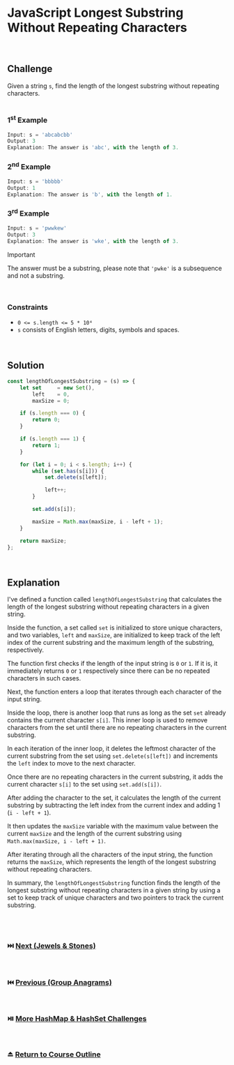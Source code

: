 # JavaScript Longest Substring Without Repeating Characters
<br/>

## Challenge
Given a string `s`, find the length of the longest substring without repeating characters.
<br/>
<br/>

### 1<sup>st</sup> Example

```JavaScript
Input: s = 'abcabcbb'
Output: 3
Explanation: The answer is 'abc', with the length of 3.
```

### 2<sup>nd</sup> Example

```JavaScript
Input: s = 'bbbbb'
Output: 1
Explanation: The answer is 'b', with the length of 1.
```

### 3<sup>rd</sup> Example

```JavaScript
Input: s = 'pwwkew'
Output: 3
Explanation: The answer is 'wke', with the length of 3.
```

> [!IMPORTANT]
> The answer must be a substring, please note that `'pwke'` is a subsequence and not a substring.

<br/>

### Constraints

- `0 <= s.length <= 5 * 10⁴`
- `s` consists of English letters, digits, symbols and spaces.

<br/>

## Solution

```JavaScript
const lengthOfLongestSubstring = (s) => {
    let set     = new Set(),
        left    = 0,
        maxSize = 0;

    if (s.length === 0) {
        return 0;
    }

    if (s.length === 1) {
        return 1;
    }

    for (let i = 0; i < s.length; i++) {
        while (set.has(s[i])) {
            set.delete(s[left]);

            left++;
        }

        set.add(s[i]);

        maxSize = Math.max(maxSize, i - left + 1);
    }

    return maxSize;
};
```

<br/>

## Explanation

I've defined a function called `lengthOfLongestSubstring` that calculates the length of the longest substring without repeating characters in a given string.
<br/>

Inside the function, a set called `set` is initialized to store unique characters, and two variables, `left` and `maxSize`, are initialized to keep track of the left index of the current substring and the maximum length of the substring, respectively.
<br/>

The function first checks if the length of the input string is `0` or `1`. If it is, it immediately returns `0` or `1` respectively since there can be no repeated characters in such cases.
<br/>

Next, the function enters a loop that iterates through each character of the input string.
<br/>

Inside the loop, there is another loop that runs as long as the set `set` already contains the current character `s[i]`. This inner loop is used to remove characters from the set until there are no repeating characters in the current substring.
<br/>

In each iteration of the inner loop, it deletes the leftmost character of the current substring from the set using `set.delete(s[left])` and increments the `left` index to move to the next character.
<br/>

Once there are no repeating characters in the current substring, it adds the current character `s[i]` to the set using `set.add(s[i])`.
<br/>

After adding the character to the set, it calculates the length of the current substring by subtracting the left index from the current index and adding 1 (`i - left + 1`).
<br/>

It then updates the `maxSize` variable with the maximum value between the current `maxSize` and the length of the current substring using `Math.max(maxSize, i - left + 1)`.
<br/>

After iterating through all the characters of the input string, the function returns the `maxSize`, which represents the length of the longest substring without repeating characters.
<br/>

In summary, the `lengthOfLongestSubstring` function finds the length of the longest substring without repeating characters in a given string by using a set to keep track of unique characters and two pointers to track the current substring.
<br/>
<br/>
<br/>
<br/>

### :next_track_button: [Next (Jewels & Stones)][Next]
<br/>

### :previous_track_button: [Previous (Group Anagrams)][Previous]
<br/>

### :play_or_pause_button: [More HashMap & HashSet Challenges][More]
<br/>

### :eject_button: [Return to Course Outline][Return]
<br/>

[Next]: https://github.com/Superklok/JavaScriptHashMapsAndSets/blob/main/Sorting/JavaScriptJewelsAndStones.md
[Previous]: https://github.com/Superklok/JavaScriptHashMapsAndSets/blob/main/Sorting/JavaScriptGroupAnagrams.md
[More]: https://github.com/Superklok/JavaScriptHashMapsAndSets
[Return]: https://github.com/Superklok/LearnJavaScript